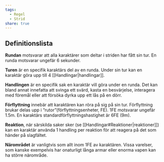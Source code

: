 ```yaml
---
tags:
  - Regel
  - Strid
share: true
---
```

## Definitionslista
**Rundan** motsvarar att alla karaktärer som deltar i striden har fått sin tur. En runda motsvarar ungefär 6 sekunder. 

**Turen** är en specifik karaktärs del av en runda. Under sin tur kan en karaktär göra upp till 4 [[Handlingar|handlingar]].  

**Handlingen** är en specifik sak en karaktär vill göra under en runda. Det kan bland annat innefatta att svinga ett svärd, kasta en besvärjelse, interagera med föremål eller att försöka dyrka upp ett lås på en dörr.

**Förflyttning** innebär att karaktären kan röra på sig på sin tur. Förflyttning brukar delas upp i “rutor”(förflyttningsenheter, FE). 1FE motsvarar ungefär 1.5m. En karaktärs standardförflyttningshastighet är 6FE (9m).

**Reaktion**, när särskilda saker sker (se [[Handlingar#Reaktioner|reaktioner]]) kan en karaktär använda 1 handling per reaktion för att reagera på det som händer på slagfältet.

**Närområdet** är vanligtvis som allt inom 1FE av karaktären. Vissa varelser, som kanske exempelvis har onaturligt långa armar eller enorma vapen kan ha större närområde.